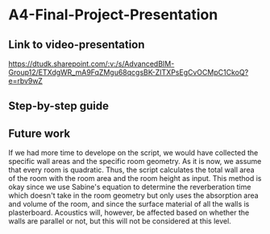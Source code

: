 # A4-Final-Project-Presentation

## Link to video-presentation
https://dtudk.sharepoint.com/:v:/s/AdvancedBIM-Group12/ETXdgWR_mA9FqZMgu68qcgsBK-ZITXPsEgCvOCMpC1CkoQ?e=rbv9wZ

## Step-by-step guide


## Future work
If we had more time to develope on the script, we would have collected the specific wall areas and the specific room geometry. As it is now, we assume that every room is quadratic. Thus, the script calculates the total wall area of the room with the room area and the room height as input. This method is okay since we use Sabine's equation to determine the reverberation time which doesn't take in the room geometry but only uses the absorption area and volume of the room, and since the surface material of all the walls is plasterboard. Acoustics will, however, be affected based on whether the walls are parallel or not, but this will not be considered at this level.
